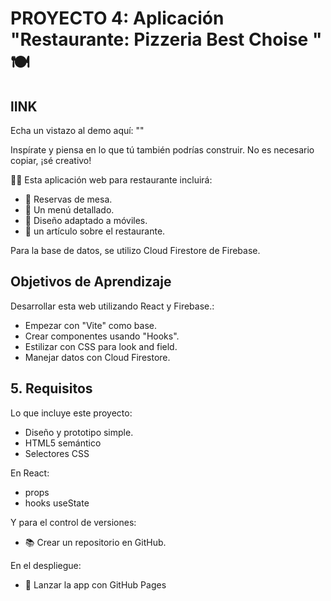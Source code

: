 # PROYECTO 4: Aplicación "Restaurante: Pizzeria Best Choise " 🍽️

## lINK
Echa un vistazo al demo aquí: ""

Inspírate y piensa en lo que tú también podrías construir. No es necesario copiar, ¡sé creativo!


👨‍🍳 Esta aplicación web para restaurante incluirá:

- 📝 Reservas de mesa.
- 📜 Un menú detallado.
- 📱 Diseño adaptado a móviles.
- 📰  un artículo sobre el restaurante.

Para la base de datos, se utilizo Cloud Firestore de Firebase.

##  Objetivos de Aprendizaje
Desarrollar esta web utilizando React y Firebase.:
- Empezar con "Vite" como  base.
- Crear componentes usando "Hooks".
- Estilizar con CSS para  look and field.
- Manejar datos con Cloud Firestore.

## 5. Requisitos
Lo que incluye este proyecto:
- Diseño y prototipo simple.
- HTML5 semántico 
- Selectores CSS 


En React:
- props
- hooks useState 

Y para el control de versiones:
- 📚 Crear un repositorio en GitHub.


En el despliegue:
- 🚀 Lanzar la app con GitHub Pages

